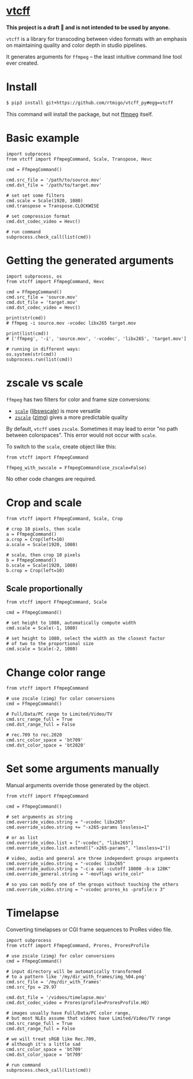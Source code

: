 # [vtcff](https://github.com/rtmigo/vtcff_py)

**This project is a draft 🍏 and is not intended to be used by anyone.**

`vtcff` is a library for transcoding between video formats with an emphasis on
maintaining quality and color depth in studio pipelines.

It generates arguments for `ffmpeg` – the least intuitive command line tool ever
created.

# Install

```bash
$ pip3 install git+https://github.com/rtmigo/vtcff_py#egg=vtcff
```

This command will install the package, but not
[ffmpeg](https://www.ffmpeg.org/) itself.

# Basic example

```python3
import subprocess
from vtcff import FfmpegCommand, Scale, Transpose, Hevc

cmd = FfmpegCommand()

cmd.src_file = '/path/to/source.mov'
cmd.dst_file = '/path/to/target.mov'

# set set some filters
cmd.scale = Scale(1920, 1080)
cmd.transpose = Transpose.CLOCKWISE

# set compression format
cmd.dst_codec_video = Hevc()

# run command
subprocess.check_call(list(cmd))
```

# Getting the generated arguments

```python3
import subprocess, os
from vtcff import FfmpegCommand, Hevc

cmd = FfmpegCommand()
cmd.src_file = 'source.mov'
cmd.dst_file = 'target.mov'
cmd.dst_codec_video = Hevc()

print(str(cmd))
# ffmpeg -i source.mov -vcodec libx265 target.mov

print(list(cmd))
# ['ffmpeg', '-i', 'source.mov', '-vcodec', 'libx265', 'target.mov']

# running in different ways:
os.system(str(cmd))
subprocess.run(list(cmd))
```

# zscale vs scale

`ffmpeg` has two filters for color and frame size conversions:
- [`scale`](https://ffmpeg.org/ffmpeg-filters.html#scale-1) ([libswscale](https://ffmpeg.org/libswscale.html)) is more versatile 
- [`zscale`](https://ffmpeg.org/ffmpeg-filters.html#zscale-1) ([zimg](https://github.com/sekrit-twc/zimg)) gives a more predictable quality

By default, `vtcff` uses `zscale`. Sometimes it may lead to error "no path between colorspaces". This error would 
not occur with `scale`.

To switch to the `scale`, create object like this: 

```python3
from vtcff import FfmpegCommand

ffmpeg_with_swscale = FfmpegCommand(use_zscale=False)   
```

No other code changes are required.

# Crop and scale


```python3
from vtcff import FfmpegCommand, Scale, Crop

# crop 10 pixels, then scale
a = FfmpegCommand()
a.crop = Crop(left=10)
a.scale = Scale(1920, 1080)

# scale, then crop 10 pixels
b = FfmpegCommand()
b.scale = Scale(1920, 1080)
b.crop = Crop(left=10)
```

## Scale proportionally

```python3
from vtcff import FfmpegCommand, Scale

cmd = FfmpegCommand()

# set height to 1080, automatically compute width 
cmd.scale = Scale(-1, 1080)

# set height to 1080, select the width as the closest factor 
# of two to the proportional size 
cmd.scale = Scale(-2, 1080)
```

# Change color range

```python3
from vtcff import FfmpegCommand

# use zscale (zimg) for color conversions
cmd = FfmpegCommand()

# Full/Data/PC range to Limited/Video/TV
cmd.src_range_full = True
cmd.dst_range_full = False

# rec.709 to rec.2020 
cmd.src_color_space = 'bt709'
cmd.dst_color_space = 'bt2020'
```

# Set some arguments manually

Manual arguments override those generated by the object.

```python3
from vtcff import FfmpegCommand

cmd = FfmpegCommand()

# set arguments as string
cmd.override_video.string = "-vcodec libx265"
cmd.override_video.string += "-x265-params lossless=1"

# or as list
cmd.override_video.list = ["-vcodec", "libx265"]
cmd.override_video.list.extend(["-x265-params", "lossless=1"])

# video, audio and general are three independent groups arguments
cmd.override_video.string = "-vcodec libx265"
cmd.override_audio.string = "-c:a aac -cutoff 18000 -b:a 128K"
cmd.override_general.string = "-movflags write_colr"

# so you can modify one of the groups without touching the others
cmd.override_video.string = "-vcodec prores_ks -profile:v 3"
```

# Timelapse

Converting timelapses or CGI frame sequences to ProRes video file.

```python3
import subprocess
from vtcff import FfmpegCommand, Prores, ProresProfile

# use zscale (zimg) for color conversions
cmd = FfmpegCommand()

# input directory will be automatically transformed 
# to a pattern like '/my/dir_with_frames/img_%04.png'   
cmd.src_file = '/my/dir_with_frames'
cmd.src_fps = 29.97

cmd.dst_file = '/videos/timelapse.mov'
cmd.dst_codec_video = Prores(profile=ProresProfile.HQ)

# images usually have Full/Data/PC color range,
# but most NLEs assume that videos have Limited/Video/TV range
cmd.src_range_full = True
cmd.dst_range_full = False

# we will treat sRGB like Rec.709, 
# although it's a little sad
cmd.src_color_space = 'bt709'
cmd.dst_color_space = 'bt709'

# run command
subprocess.check_call(list(cmd))
```
